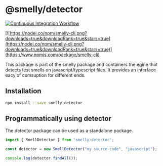 # @smelly/detector

[![Continuous Integration Workflow](https://github.com/marabesi/smelly-test/actions/workflows/nodejs.yml/badge.svg)](https://github.com/marabesi/smelly-test/actions/workflows/nodejs.yml)

[![https://nodei.co/npm/smelly-cli.png?downloads=true&downloadRank=true&stars=true](https://nodei.co/npm/smelly-cli.png?downloads=true&downloadRank=true&stars=true)](https://www.npmjs.com/package/smelly-cli)

This package is part of the smelly package and containers the egine that detects test smells on javascript/typescript
files. It provides an interface eacy of comsuption for different ends.

## Installation

```sh
npm install --save smelly-detector
```

## Programmatically using detector

The detector package can be used as a standalone package.

```typescript
import { SmellDetector } from 'smelly-detector';

const detector = new SmellDetector("my source code", "javascript");

console.log(detector.findAll());
```
